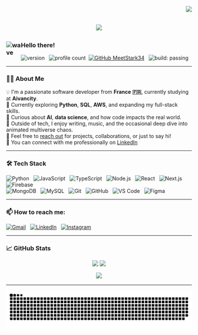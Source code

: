 <!-- Banner GIF -->
<img align="right" src="https://visitor-badge.laobi.icu/badge?page_id=salesp07.salesp07" />

<h1 align="center">
    <img src="https://readme-typing-svg.herokuapp.com/?font=Righteous&size=35&center=true&vCenter=true&width=500&height=70&duration=4000&lines=Hi+There!+👋;+I'm+Meet+Stark!;" />
</h1>

### <img alt="wave" src="https://user-images.githubusercontent.com/39513876/112366216-8cfe7400-8cfe-11eb-8116-7d3dbae20e97.gif" width='40' align="left"/> Hello there!
![version](https://img.shields.io/badge/version-10.04.2025-informational) &nbsp;
![profile count](https://komarev.com/ghpvc/?username=MeetStark34&color=blue)&nbsp;
[![GitHub MeetStark34](https://img.shields.io/github/followers/MeetStark34?label=follow&style=social)](https://github.com/MeetStark34) &nbsp;
![build: passing](https://img.shields.io/badge/build-passing-success)

---

### 👨‍💻 About Me

💡 I'm a passionate software developer from **France 🇫🇷**, currently studying at **Aivancity**.  
🌱 Currently exploring **Python**, **SQL**, **AWS**, and expanding my full-stack skills.  
🧠 Curious about **AI**, **data science**, and how code impacts the real world.  
🎸 Outside of tech, I enjoy writing, music, and the occasional deep dive into animated multiverse chaos.  
💬 Feel free to [reach out](mailto:starkmeet@gmail.com) for projects, collaborations, or just to say hi!  
📄 You can connect with me professionally on [LinkedIn](https://www.linkedin.com/in/meet-stark/)

---

### 🛠️ Tech Stack

![Python](https://img.shields.io/badge/-Python-05122A?style=flat&logo=python) &nbsp;
![JavaScript](https://img.shields.io/badge/-JavaScript-05122A?style=flat&logo=javascript) &nbsp;
![TypeScript](https://img.shields.io/badge/-TypeScript-05122A?style=flat&logo=typescript) &nbsp;
![Node.js](https://img.shields.io/badge/-Node.js-05122A?style=flat&logo=node.js) &nbsp;
![React](https://img.shields.io/badge/-React-05122A?style=flat&logo=react) &nbsp;
![Next.js](https://img.shields.io/badge/-Next.js-05122A?style=flat&logo=next.js) &nbsp;
![Firebase](https://img.shields.io/badge/-Firebase-05122A?style=flat&logo=firebase) &nbsp;  
![MongoDB](https://img.shields.io/badge/-MongoDB-05122A?style=flat&logo=mongodb) &nbsp;
![MySQL](https://img.shields.io/badge/-MySQL-05122A?style=flat&logo=mysql) &nbsp;
![Git](https://img.shields.io/badge/-Git-05122A?style=flat&logo=git) &nbsp;
![GitHub](https://img.shields.io/badge/-GitHub-05122A?style=flat&logo=github) &nbsp;
![VS Code](https://img.shields.io/badge/-VS%20Code-05122A?style=flat&logo=visual-studio-code&logoColor=007ACC) &nbsp;
![Figma](https://img.shields.io/badge/-Figma-05122A?style=flat&logo=figma) &nbsp;

---

### 📫 How to reach me:

<a href="mailto:starkmeet@gmail.com"><img alt="Gmail" src="https://img.shields.io/badge/Gmail-D14836?style=flat&logo=gmail&logoColor=white" /></a> &nbsp;
<a href="https://www.linkedin.com/in/meet-stark/"><img alt="LinkedIn" src="https://img.shields.io/badge/linkedin-%230077B5.svg?&style=flat&logo=linkedin&logoColor=white" /></a> &nbsp;
<a href="https://www.instagram.com/meetstark/" target="_blank"><img alt="Instagram" src="https://img.shields.io/badge/instagram-%23E4405F.svg?&style=flat&logo=instagram&logoColor=white"/></a> &nbsp;

---

### 📈 GitHub Stats

<p align="center">
  <img width="48%" src="https://github-readme-stats-salesp07.vercel.app/api?username=MeetStark34&show_icons=true&theme=react&rank_icon=github&count_private=true" />
  <img width="48%" src="https://github-readme-streak-stats-salesp07.vercel.app/?user=MeetStark34&theme=react" />
</p>

<p align="center">
  <img width="40%" src="https://github-readme-stats-salesp07.vercel.app/api/top-langs/?username=MeetStark34&layout=compact&hide=html&theme=react" />
</p>

---

<p align="center">
  <img src="https://raw.githubusercontent.com/Platane/snk/output/github-contribution-grid-snake.svg?user=MeetStark34" alt="Contribution Snake" />
</p>

